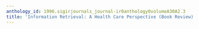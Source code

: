 ```yaml
---
anthology_id: 1996.sigirjournals_journal-ir0anthology0volumeA30A2.3
title: 'Information Retrieval: A Health Care Perspective (Book Review)'
---
```

